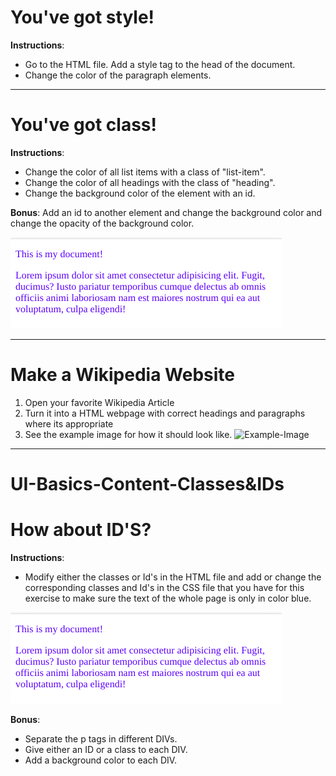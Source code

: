 # You've got style!

**Instructions**: 
* Go to the HTML file. Add a style tag to the head of the document. 
* Change the color of the paragraph elements.

---------------------------------------------------------------
# You've got class!

**Instructions**:
*  Change the color of all list items with a class of "list-item".
* Change the color of all headings with the class of "heading".
* Change the background color of the element with an id.

**Bonus**: Add an id to another element and change the background color and change the opacity of the background color.

![alt-text](reference-image.png "Reference Image")

--------------------------------------------------------------
# Make a Wikipedia Website 

1. Open your favorite Wikipedia Article
2. Turn it into a HTML webpage with correct headings and paragraphs where its appropriate
3. See the example image for how it should look like. 
![Example-Image](exercise.jpg)

--------------------------------------------------------------
# UI-Basics-Content-Classes&IDs

# How about ID'S?

**Instructions**:

-   Modify either the classes or Id's in the HTML file and add or change the corresponding classes and Id's in the CSS file that you have for this exercise to make sure the text of the whole page is only in color blue.

![alt-text](reference-image.png "Reference Image")

**Bonus**:

-   Separate the p tags in different DIVs.
-   Give either an ID or a class to each DIV.
-   Add a background color to each DIV.
